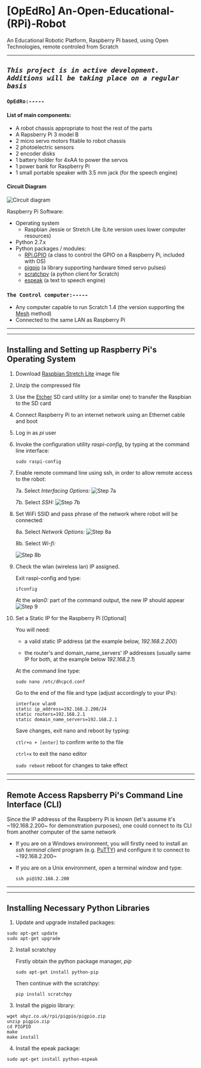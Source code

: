 # [OpEdRo] An-Open-Educational-(RPi)-Robot
An Educational Robotic Platform, Raspberry Pi based, using Open Technologies, remote controled from Scratch

---
*`This project is in active development. Additions will be taking place on a regular basis`*
---

### `OpEdRo:-----`
#### List of main components:
  * A robot chassis appropriate to host the rest of the parts
  * A Rapsberry Pi 3 model B
  * 2 micro servo motors fitable to robot chassis
  * 2 photoelectric sensors
  * 2 encoder disks
  * 1 battery holder for 4xAA to power the servos
  * 1 power bank for Raspberry Pi
  * 1 small portable speaker with 3.5 mm jack (for the speech engine)
  
#### Circuit Diagram
  ![Circuit diagram](/docs/images/Circuit_Snapshot.png)
  
Raspberry Pi Software: 

  * Operating system
    * Raspbian Jessie or Stretch Lite (Lite version uses lower computer resources)
  * Python 2.7.x
  * Python packages / modules:
    * [RPi.GPIO](https://sourceforge.net/p/raspberry-gpio-python/wiki/Home/ "RPi.GPIO Wiki") (a class to control the GPIO on a Raspberry Pi, included with OS)
    * [pigpio](http://abyz.me.uk/rpi/pigpio/index.html "The pigpio Documentation") (a library supporting hardware timed servo pulses)
    * [scratchpy](https://github.com/pilliq/scratchpy) (a python client for Scratch)
    * [espeak](http://espeak.sourceforge.net/ "espeak Documentation") (a text to speech engine)
  
### `The Control computer:-----`
  * Any computer capable to run Scratch 1.4 (the version supporting the [Mesh](https://en.scratch-wiki.info/wiki/Mesh) method)
  * Connected to the same LAN as Raspberry Pi

---
---
## Installing and Setting up Raspberry Pi's Operating System
  1. Download [Raspbian Stretch Lite](https://www.raspberrypi.org/downloads/raspbian/) image file
  2. Unzip the compressed file
  3. Use the [Etcher](https://etcher.io/) SD card utility (or a similar one) to transfer the Raspbian to the SD card
  4. Connect Raspberry Pi to an internet network using an Ethernet cable and boot
  5. Log in as *pi* user
  6. Invoke the configuration utility *raspi-config*, by typing at the command line interface:
     ```
     sudo raspi-config
     ```
  7. Enable remote command line using ssh, in order to allow remote access to the robot:
  
     7a. Select *Interfacing Options:*
     ![Step 7a](/docs/images/2.png)
     
     7b. Select *SSH:*
     ![Step 7b](/docs/images/3.png)

  8. Set WiFi SSID and pass phrase of the network where robot will be connected:
  
     8a. Select *Network Options:*
     ![Step 8a](/docs/images/4.png)
     
     8b. Select *Wi-fi:*
     
     ![Step 8b](/docs/images/6.png)
   9. Check the wlan (wireless lan) IP assigned.
   
      Exit raspi-config and type:
      ```
      ifconfig
      ```
      At the *wlan0:* part of the command output, the new IP should appear
      ![Step 9](/docs/images/7.png)
  10. Set a Static IP for the Raspberry Pi [Optional] 
  
      You will need:
  
      - a valid static IP address (at the example below, *192.168.2.200*)
      
      - the router's and domain_name_servers' IP addresses (usually same IP for both, at the example below *192.168.2.1*)
      
      At the command line type:
      ```
      sudo nano /etc/dhcpcd.conf
      ```
      Go to the end of the file and type (adjust accordingly to your IPs):
      ```
      interface wlan0
      static ip_address=192.168.2.200/24
      static routers=192.168.2.1
      static domain_name_servers=192.168.2.1
      ```
      Save changes, exit nano and reboot by typing:
      
      `ctlr+o + [enter]` to confirm write to the file
      
      `ctrl+x` to exit the nano editor
      
      `sudo reboot` reboot for changes to take effect
  
---
---
## Remote Access Rapsberry Pi's Command Line Interface (CLI)
Since the IP addresss of the Raspberry Pi is known (let's assume it's ~192.168.2.200~ for demonstration purposes), one could connect to its CLI from another computer of the same network
  * If you are on a Windows environment, you will firstly need to install an *ssh terminal client* program (e.g. [PuTTY](https://www.putty.org/)) and configure it to connect to ~192.168.2.200~
  * If you are on a Unix environment, open a terminal window and type:
  
    `ssh pi@192.168.2.200`
  
---
---
## Installing Necessary Python Libraries
  1. Update and upgrade installed packages:
  ```
  sudo apt-get update
  sudo apt-get upgrade
  ```
  2. Install scratchpy
  
     Firstly obtain the python package manager, *pip*
     ```
     sudo apt-get install python-pip
     ```
     Then continue with the scratchpy:
     ```
     pip install scratchpy
     ```
  3. Install the pigpio library:
  ```
  wget abyz.co.uk/rpi/pigpio/pigpio.zip
  unzip pigpio.zip
  cd PIGPIO
  make
  make install
  ```
  4. Install the epeak package:
  ```
  sudo apt-get install python-espeak
  ```
  
